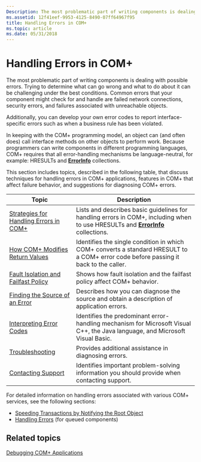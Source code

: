 ```yaml
---
Description: The most problematic part of writing components is dealing with possible errors.
ms.assetid: 12f41eef-9953-4125-8490-07ff64967f95
title: Handling Errors in COM+
ms.topic: article
ms.date: 05/31/2018
---
```


# Handling Errors in COM+

The most problematic part of writing components is dealing with possible errors. Trying to determine what can go wrong and what to do about it can be challenging under the best conditions. Common errors that your component might check for and handle are failed network connections, security errors, and failures associated with unreachable objects.

Additionally, you can develop your own error codes to report interface-specific errors such as when a business rule has been violated.

In keeping with the COM+ programming model, an object can (and often does) call interface methods on other objects to perform work. Because programmers can write components in different programming languages, COM+ requires that all error-handling mechanisms be language-neutral, for example: HRESULTs and [**ErrorInfo**](errorinfo.md) collections.

This section includes topics, described in the following table, that discuss techniques for handling errors in COM+ applications, features in COM+ that affect failure behavior, and suggestions for diagnosing COM+ errors.



| Topic                                                                                           | Description                                                                                                                                                 |
|-------------------------------------------------------------------------------------------------|-------------------------------------------------------------------------------------------------------------------------------------------------------------|
| [Strategies for Handling Errors in COM+](strategies-for-handling-errors-in-com-.md)<br/> | Lists and describes basic guidelines for handling errors in COM+, including when to use HRESULTs and [**ErrorInfo**](errorinfo.md) collections.<br/> |
| [How COM+ Modifies Return Values](how-com--modifies-return-values.md)<br/>               | Identifies the single condition in which COM+ converts a standard HRESULT to a COM+ error code before passing it back to the caller.<br/>             |
| [Fault Isolation and Failfast Policy](fault-isolation-and-failfast-policy.md)<br/>       | Shows how fault isolation and the failfast policy affect COM+ behavior.<br/>                                                                          |
| [Finding the Source of an Error](finding-the-source-of-an-error.md)<br/>                 | Describes how you can diagnose the source and obtain a description of application errors. <br/>                                                       |
| [Interpreting Error Codes](interpreting-error-codes.md)<br/>                             | Identifies the predominant error-handling mechanism for Microsoft Visual C++, the Java language, and Microsoft Visual Basic. <br/>                    |
| [Troubleshooting](troubleshooting.md)<br/>                                               | Provides additional assistance in diagnosing errors.<br/>                                                                                             |
| [Contacting Support](contacting-support.md)<br/>                                         | Identifies important problem-solving information you should provide when contacting support.<br/>                                                     |



 

For detailed information on handling errors associated with various COM+ services, see the following sections:

-   [Speeding Transactions by Notifying the Root Object](speeding-transactions-by-notifying-the-root-object.md)
-   [Handling Errors](handling-errors-in-queued-components.md) (for queued components)

## Related topics

<dl> <dt>

[Debugging COM+ Applications](debugging-com--applications.md)
</dt> </dl>

 

 




